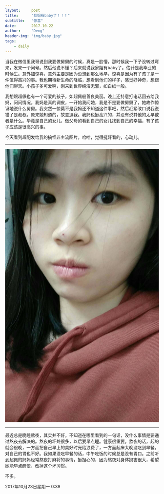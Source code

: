 ```yaml
---
layout:     post
title:      "我姐有baby了！！！"
subtitle:   "惊喜"
date:       2017-10-22
author:     "Deng"
header-img: "img/baby.jpg"
tags:
    - daily
---
```


>

当我在微信里我哥说到我要做舅舅的时候，真是一脸懵，那时候我一下子没转过弯来，发来一个问号。然后他说不懂？后来就说我家姐有baby了。估计是我毕业的时候生。意外加惊喜，意外主要是因为没想到那么地早，惊喜是因为有了孩子是一件值得高兴的事。我也期待新生命的降临，想看到他们的样子，感觉好神奇，想跟他们聊天。小孩子多可爱啊，刚来到世界纯洁无邪，如白纸一般。

我想跟超佩也有一个可爱的孩子，如超佩般善良美丽。晚上还特意打电话回去给我妈，问问情况。我妈是真的调皮，一开始我问她，我是不是要做舅舅了，她故作惊讶地说什么舅舅。我突然一惊莫不是我妈还不知道这件事吧，然后赶紧改口说我说错了是叔叔。原来她知道的，故意逗我。我妈也挺高兴的，并没有说其他的太早或者是什么。毕竟是自己的女儿，做父母的看到自己的女儿找到自己的幸福，有了孩子应该是很高兴的事。

今天看到超配发给我的搞怪非主流图片，哈哈，觉得挺好看的，心动儿。

---

![img](/img/in-post/pei.jpg)

----

最近总是晚睡熬夜，其实并不好。不知道在哪里看到的一句话，没什么事情是要通过熬夜去解决的。熬夜的坏处很多，以后要早点睡。健康很重要。熬夜的话，起的就会很晚，一方面把自己早上的美好时光给浪费了，一方面起床太晚没吃到早餐，对自己的胃也不好。我如果没吃早餐的话，中午吃饭的时候总是没有胃口。之前听到超佩的妈妈经常熬夜打麻将的事情，挺担心的，因为熬夜对身体损害很大，希望她能早点醒悟，改掉这个坏习惯。

不多。

2017年10月23日星期一 0:39

